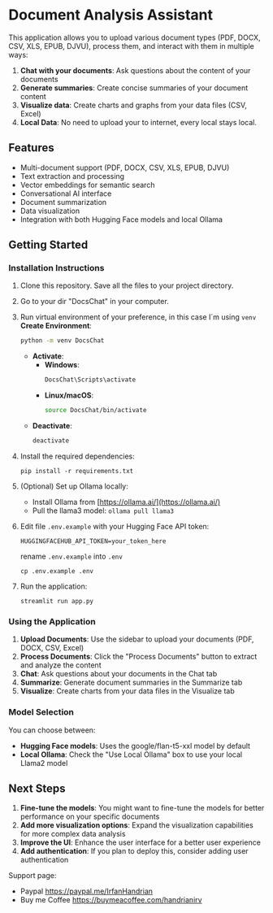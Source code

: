 # Document Analysis Assistant

This application allows you to upload various document types (PDF, DOCX, CSV, XLS, EPUB, DJVU), process them, and interact with them in multiple ways:

1. **Chat with your documents**: Ask questions about the content of your documents
2. **Generate summaries**: Create concise summaries of your document content
3. **Visualize data**: Create charts and graphs from your data files (CSV, Excel)
4. **Local Data**: No need to upload your to internet, every local stays local.

## Features

- Multi-document support (PDF, DOCX, CSV, XLS, EPUB, DJVU)
- Text extraction and processing
- Vector embeddings for semantic search
- Conversational AI interface
- Document summarization
- Data visualization
- Integration with both Hugging Face models and local Ollama


## Getting Started

### Installation Instructions

1. Clone this repository. Save all the files to your project directory.
2. Go to your dir "DocsChat" in your computer.
3. Run virtual environment of your preference, in this case I´m using `venv`
   **Create Environment**:
    ```sh
    python -m venv DocsChat
    ```
    - **Activate**:
      - **Windows**:
        ```sh
        DocsChat\Scripts\activate
        ```
      - **Linux/macOS**:
        ```sh
        source DocsChat/bin/activate
        ```
    - **Deactivate**:
      ```sh
      deactivate

4. Install the required dependencies:

    ```shellscript
    pip install -r requirements.txt
    ```


5. (Optional) Set up Ollama locally:

    - Install Ollama from [https://ollama.ai/](https://ollama.ai/)
    - Pull the llama3 model: `ollama pull llama3`

6.  Edit file `.env.example`  with your Hugging Face API token:
    ```plaintext
    HUGGINGFACEHUB_API_TOKEN=your_token_here
    ```
    rename `.env.example` into `.env`
    ```shellscript
    cp .env.example .env
    ```





7. Run the application:

    ```shellscript
    streamlit run app.py
    ```




### Using the Application

1. **Upload Documents**: Use the sidebar to upload your documents (PDF, DOCX, CSV, Excel)
2. **Process Documents**: Click the "Process Documents" button to extract and analyze the content
3. **Chat**: Ask questions about your documents in the Chat tab
4. **Summarize**: Generate document summaries in the Summarize tab
5. **Visualize**: Create charts from your data files in the Visualize tab


### Model Selection

You can choose between:

- **Hugging Face models**: Uses the google/flan-t5-xxl model by default
- **Local Ollama**: Check the "Use Local Ollama" box to use your local Llama2 model

## Next Steps

1. **Fine-tune the models**: You might want to fine-tune the models for better performance on your specific documents
2. **Add more visualization options**: Expand the visualization capabilities for more complex data analysis
3. **Improve the UI**: Enhance the user interface for a better user experience
4. **Add authentication**: If you plan to deploy this, consider adding user authentication

Support page:
- Paypal https://paypal.me/IrfanHandrian
- Buy me Coffee https://buymeacoffee.com/handrianirv
